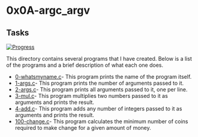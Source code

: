 # 0x0A-argc_argv

## Tasks

[![Progress](https://img.shields.io/badge/Progress-6%2F6-blue.svg)](https://shields.io/)

This directory contains several programs that I have created. Below is a list of the programs and a brief description of what each one does.

- [0-whatsmyname.c](0-whatsmyname.c)- This program prints the name of the program itself.
- [1-args.c](1-args.c)- This program prints the number of arguments passed to it.
- [2-args.c](2-args.c)- This program prints all arguments passed to it, one per line.
- [3-mul.c](3-mul.c)- This program multiplies two numbers passed to it as arguments and prints the result.
- [4-add.c](4-add.c)- This program adds any number of integers passed to it as arguments and prints the result.
- [100-change.c](100-change.c)- This program calculates the minimum number of coins required to make change for a given amount of money.
